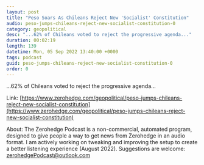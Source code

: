 ```yaml
---
layout: post
title: "Peso Soars As Chileans Reject New 'Socialist' Constitution"
audio: peso-jumps-chileans-reject-new-socialist-constitution-0
category: geopolitical
desc: "...62% of Chileans voted to reject the progressive agenda..."
duration: 00:02:19
length: 139
datetime: Mon, 05 Sep 2022 13:40:00 +0000
tags: podcast
guid: peso-jumps-chileans-reject-new-socialist-constitution-0
order: 0
---
```

...62% of Chileans voted to reject the progressive agenda...

Link: [https://www.zerohedge.com/geopolitical/peso-jumps-chileans-reject-new-socialist-constitution](https://www.zerohedge.com/geopolitical/peso-jumps-chileans-reject-new-socialist-constitution)

About: The Zerohedge Podcast is a non-commercial, automated program, designed to give people a way to get news from Zerohedge in an audio format.  I am actively working on tweaking and improving the setup to create a better listening experience (August 2022).  Suggestions are welcome: [zerohedgePodcast@outlook.com](mailto:zerohedgePodcast@outlook.com)